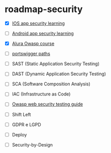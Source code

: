 # roadmap-security

* [x] [IOS app security learning]( https://github.com/jjullimayanne/ios-app-security-learning)

* [ ] [Android app security learning]()
    
* [x] [Alura Owasp course](https://github.com/jjullimayanne/owasp-security-learning)

* [ ] [portswigger paths](https://portswigger.net/web-security/learning-paths)
    
* [ ] SAST (Static Application Security Testing)

* [ ] DAST (Dynamic Application Security Testing)

* [ ] SCA (Software Composition Analysis)

* [ ] IAC (Infrastructure as Code)
* [ ] [Owasp web security testing guide](https://owasp.org/www-project-web-security-testing-guide/)
      
* [ ] Shift Left
      
* [ ] GDPR e LGPD
      
* [ ] Deploy
      
* [ ] Security-by-Design


